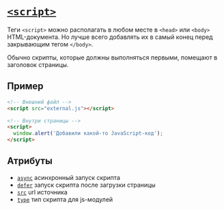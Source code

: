 # [`<script>`](../index.md)

Теги `<script>` можно располагать в любом месте в `<head>` или `<body>` HTML-документа. Но лучше всего добавлять их в самый конец перед закрывающим тегом `</body>`.

Обычно скрипты, которые должны выполняться первыми, помещают в заголовок страницы.

## Пример

```html
<!-- Внешний файл -->
<script src="external.js"></script>

<!-- Внутри страницы -->
<script>
  window.alert('Добавили какой-то JavaScript-код');
</script>
```

## Атрибуты

- [`async`](../Attrubutes/async.md) асинхронный запуск скрипта
- [`defer`](../Attrubutes/defer.md) запуск скрипта после загрузки страницы
- [`src`](../Attrubutes/src.md) url источника
- [`type`](<../Attrubutes/type (script).md>) тип скрипта для js-модулей
